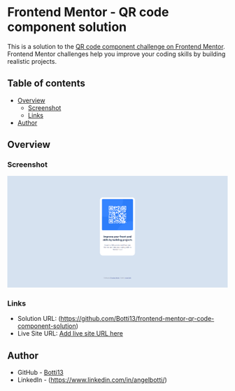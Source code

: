 # Frontend Mentor - QR code component solution

This is a solution to the [QR code component challenge on Frontend Mentor](https://www.frontendmentor.io/challenges/qr-code-component-iux_sIO_H). Frontend Mentor challenges help you improve your coding skills by building realistic projects.

## Table of contents

- [Overview](#overview)
  - [Screenshot](#screenshot)
  - [Links](#links)
- [Author](#author)

## Overview

### Screenshot

![](./screenshots/Screenshot%202023-05-22%20214316.png)

### Links

- Solution URL: (https://github.com/Botti13/frontend-mentor-qr-code-component-solution)
- Live Site URL: [Add live site URL here](https://your-live-site-url.com)

## Author

- GitHub - [Botti13](https://github.com/Botti13)
- LinkedIn - (https://www.linkedin.com/in/angelbotti/)
